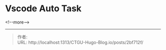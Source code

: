 # Vscode Auto Task


&lt;!--more--&gt;

---

> 作者:   
> URL: http://localhost:1313/CTGU-Hugo-Blog.io/posts/2bf712f/  

